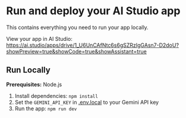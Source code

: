 # Run and deploy your AI Studio app

This contains everything you need to run your app locally.

View your app in AI Studio: https://ai.studio/apps/drive/1_U6UnCAfNtc6s6gSZRzIgGAsn7-D2doU?showPreview=true&showCode=true&showAssistant=true

## Run Locally

**Prerequisites:**  Node.js


1. Install dependencies:
   `npm install`
2. Set the `GEMINI_API_KEY` in [.env.local](.env.local) to your Gemini API key
3. Run the app:
   `npm run dev`
